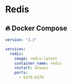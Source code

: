 # Redis

## 🔥 Docker Compose

```yaml
version: "3.3"

services:
  redis:
    image: redis:latest
    container_name: redis
    restart: always
    ports:
      - 6379:6379
```
